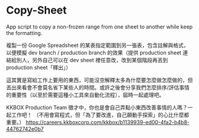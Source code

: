 # Copy-Sheet

App script to copy a non-frozen range from one sheet to another while keep the formatting.

複製一份 Google Spreadsheet 的某表指定範圍到另一張表，包含註解與格式，以便模擬 dev branch / production branch 的效果（提供 production sheet 連結給別人，另外自己可以在 dev sheet 裡任意改，改到某個階段再丟到 production sheet「釋出」）

這其實是寫給工作上要用的東西，可能沒空解釋太多為什麼要怎麼做怎麼做的，但丟出來看會不會莫名省下某些人的時間。或許之後會分享我們怎麼排序/評估事情的重要性（以至於需要這種小工具來自動化流程），屆時一起處理吧。

KKBOX Production Team 徵才中，你也是會自己弄點小東西改善事情的人嗎？一起工作吧！
（不用會寫程式，但「為了要改進，自己願動手探索」的心比什麼都重要。）
https://careers.kkboxcorp.com/kkbox/b1139939-ed00-4fa2-b4b8-44762742e0b7
